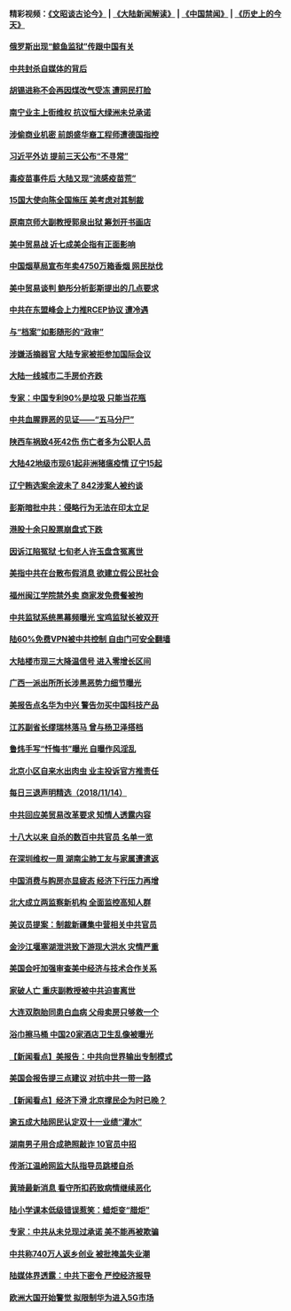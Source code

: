 #### 精彩视频：[《文昭谈古论今》](https://github.com/gfw-breaker/wenzhao/blob/master/README.md?t=11151831) | [《大陆新闻解读》](https://github.com/gfw-breaker/ntdtv-comedy/blob/master/README.md?t=11151831) | [《中国禁闻》](https://github.com/gfw-breaker/ntdtv-news/blob/master/README.md?t=11151831) | [《历史上的今天》](https://github.com/gfw-breaker/today-in-history/blob/master/README.md?t=11151831) 

#### [俄罗斯出现“鲸鱼监狱”传跟中国有关](../pages/nsc413/n10854547.md?t=11151831) 

#### [中共封杀自媒体的背后](../pages/nsc413/n10854410.md?t=11151831) 

#### [胡锡进称不会再因煤改气受冻 遭网民打脸](../pages/nsc413/n10854475.md?t=11151831) 

#### [南宁业主上街维权 抗议恒大绿洲未兑承诺](../pages/nsc413/n10853389.md?t=11151831) 

#### [涉偷商业机密 前朗盛华裔工程师遭德国指控](../pages/nsc413/n10854279.md?t=11151831) 

#### [习近平外访 提前三天公布“不寻常”](../pages/nsc413/n10854414.md?t=11151831) 

#### [毒疫苗事件后 大陆又现“流感疫苗荒”](../pages/nsc413/n10854276.md?t=11151831) 

#### [15国大使向陈全国施压 美考虑对其制裁](../pages/nsc413/n10854359.md?t=11151831) 

#### [原南京师大副教授郭泉出狱 筹划开书画店](../pages/nsc413/n10853807.md?t=11151831) 

#### [美中贸易战 近七成美企指有正面影响](../pages/nsc413/n10852632.md?t=11151831) 

#### [中国烟草局宣布年卖4750万箱香烟 网民挞伐](../pages/nsc413/n10853962.md?t=11151831) 

#### [美中贸易谈判 鲍彤分析彭斯提出的几点要求](../pages/nsc413/n10853914.md?t=11151831) 

#### [中共在东盟峰会上力推RCEP协议 遭冷遇](../pages/nsc413/n10853861.md?t=11151831) 

#### [与“档案”如影随形的“政审”](../pages/nsc413/n10853175.md?t=11151831) 

#### [涉嫌活摘器官 大陆专家被拒参加国际会议](../pages/nsc413/n10853700.md?t=11151831) 


#### [大陆一线城市二手房价齐跌](../pages/nsc413/n10853372.md?t=11151831) 

#### [专家：中国专利90%是垃圾 只能当花瓶](../pages/nsc413/n10853775.md?t=11151831) 

#### [中共血腥罪恶的见证——“五马分尸”](../pages/nsc413/n10849247.md?t=11151831) 

#### [陕西车祸致4死42伤 伤亡者多为公职人员](../pages/nsc413/n10853638.md?t=11151831) 

#### [大陆42地级市现61起非洲猪瘟疫情 辽宁15起](../pages/nsc413/n10853382.md?t=11151831) 

#### [辽宁贿选案余波未了 842涉案人被约谈](../pages/nsc413/n10852181.md?t=11151831) 

#### [彭斯暗批中共：侵略行为无法在印太立足](../pages/nsc413/n10853726.md?t=11151831) 

#### [港股十余只股票崩盘式下跌](../pages/nsc413/n10853589.md?t=11151831) 

#### [因诉江陷冤狱 七旬老人许玉盘含冤离世](../pages/nsc413/n10851864.md?t=11151831) 

#### [美指中共在台散布假消息 欲建立假公民社会](../pages/nsc413/n10853568.md?t=11151831) 

#### [福州闽江学院禁外卖 商家发免费餐被拘](../pages/nsc413/n10853598.md?t=11151831) 

#### [中共监狱系统黑幕频曝光 宝鸡监狱长被双开](../pages/nsc413/n10853248.md?t=11151831) 

#### [陆60%免费VPN被中共控制 自由门可安全翻墙](../pages/nsc413/n10852803.md?t=11151831) 

#### [大陆楼市现三大降温信号 进入零增长区间](../pages/nsc413/n10853338.md?t=11151831) 

#### [广西一派出所所长涉黑恶势力细节曝光](../pages/nsc413/n10853239.md?t=11151831) 

#### [美报告点名华为中兴 警告勿买中国科技产品](../pages/nsc413/n10852143.md?t=11151831) 

#### [江苏副省长缪瑞林落马 曾与杨卫泽搭档](../pages/nsc413/n10852700.md?t=11151831) 

#### [鲁炜手写“忏悔书”曝光 自曝作风淫乱](../pages/nsc413/n10852928.md?t=11151831) 

#### [北京小区自来水出肉虫 业主投诉官方推责任](../pages/nsc413/n10852080.md?t=11151831) 

#### [每日三退声明精选（2018/11/14）](../pages/nsc413/n10852917.md?t=11151831) 

#### [中共回应美贸易改革要求 知情人透露内容](../pages/nsc413/n10852470.md?t=11151831) 

#### [十八大以来 自杀的数百中共官员 名单一览](../pages/nsc413/n10851600.md?t=11151831) 

#### [在深圳维权一周 湖南尘肺工友与家属遭遣返](../pages/nsc413/n10851900.md?t=11151831) 

#### [中国消费与购房亦显疲态 经济下行压力再增](../pages/nsc413/n10852328.md?t=11151831) 

#### [北大成立两监察新机构 全面监控高知人群](../pages/nsc413/n10852359.md?t=11151831) 

#### [美议员提案：制裁新疆集中营相关中共官员](../pages/nsc413/n10852429.md?t=11151831) 

#### [金沙江堰塞湖泄洪致下游现大洪水 灾情严重](../pages/nsc413/n10850343.md?t=11151831) 

#### [美国会吁加强审查美中经济与技术合作关系](../pages/nsc413/n10852368.md?t=11151831) 

#### [家破人亡 重庆副教授被中共迫害离世](../pages/nsc413/n10851484.md?t=11151831) 

#### [大连双胞胎同患白血病 父母卖房只够救一个](../pages/nsc413/n10852271.md?t=11151831) 

#### [浴巾擦马桶 中国20家酒店卫生乱像被曝光](../pages/nsc413/n10852250.md?t=11151831) 

#### [【新闻看点】美报告：中共向世界输出专制模式](../pages/nsc413/n10852108.md?t=11151831) 

#### [美国会报告提三点建议 对抗中共一带一路](../pages/nsc413/n10852252.md?t=11151831) 

#### [【新闻看点】经济下滑 北京撑民企为时已晚？](../pages/nsc413/n10851890.md?t=11151831) 

#### [逾五成大陆网民认定双十一业绩“灌水”](../pages/nsc413/n10852086.md?t=11151831) 

#### [湖南男子用合成艳照敲诈 10官员中招](../pages/nsc413/n10852046.md?t=11151831) 

#### [传浙江温岭网监大队指导员跳楼自杀](../pages/nsc413/n10851782.md?t=11151831) 

#### [黄琦最新消息 看守所扣药致病情继续恶化](../pages/nsc413/n10851953.md?t=11151831) 

#### [陆小学课本低级错误惹笑：蜡炬变“腊炬”](../pages/nsc413/n10851805.md?t=11151831) 

#### [专家：中共从未兑现过承诺 美不能再被欺骗](../pages/nsc413/n10851988.md?t=11151831) 

#### [中共称740万人返乡创业 被批掩盖失业潮](../pages/nsc413/n10851919.md?t=11151831) 

#### [陆媒体界透露：中共下密令 严控经济报导](../pages/nsc413/n10851177.md?t=11151831) 

#### [欧洲大国开始警觉 拟限制华为进入5G市场](../pages/nsc413/n10851814.md?t=11151831) 


